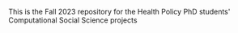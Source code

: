 This is the Fall 2023 repository for the Health Policy PhD students' Computational Social Science projects